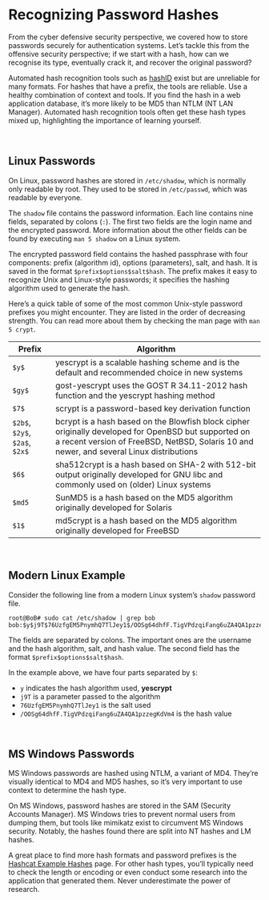 # Recognizing Password Hashes

From the cyber defensive security perspective, we covered how to store passwords securely for authentication systems. Let’s tackle this from the offensive security perspective; if we start with a hash, how can we recognise its type, eventually crack it, and recover the original password?

Automated hash recognition tools such as [hashID](https://pypi.org/project/hashID/) exist but are unreliable for many formats. For hashes that have a prefix, the tools are reliable. Use a healthy combination of context and tools. If you find the hash in a web application database, it’s more likely to be <span style="color: inherit;">MD5</span> than <span style="color: inherit;">NTLM</span> (NT LAN Manager). Automated hash recognition tools often get these hash types mixed up, highlighting the importance of learning yourself.

&nbsp;

## <span style="color: inherit;">Linux</span> Passwords

On <span style="color: inherit;">Linux</span>, password hashes are stored in `/etc/shadow`, which is normally only readable by root. They used to be stored in `/etc/passwd`, which was readable by everyone.

The `shadow` file contains the password information. Each line contains nine fields, separated by colons (`:`). The first two fields are the login name and the encrypted password. More information about the other fields can be found by executing `man 5 shadow` on a <span style="color: inherit;">Linux</span> system.

The encrypted password field contains the hashed passphrase with four components: prefix (algorithm id), options (parameters), salt, and hash. It is saved in the format `$prefix$options$salt$hash`. The prefix makes it easy to recognize Unix and <span style="color: inherit;">Linux</span>\-style passwords; it specifies the hashing algorithm used to generate the hash.

Here’s a quick table of some of the most common Unix-style password prefixes you might encounter. They are listed in the order of decreasing strength. You can read more about them by checking the man page with `man 5 crypt`.

| Prefix | Algorithm |
| --- | --- |
| `$y$` | yescrypt is a scalable hashing scheme and is the default and recommended choice in new systems |
| `$gy$` | gost-yescrypt uses the GOST R 34.11-2012 hash function and the yescrypt hashing method |
| `$7$` | scrypt is a password-based key derivation function |
| `$2b$`, `$2y$`, `$2a$`, `$2x$` | bcrypt is a hash based on the Blowfish block cipher originally developed for OpenBSD but supported on a recent version of FreeBSD, NetBSD, Solaris 10 and newer, and several <span style="color: inherit;">Linux</span> distributions |
| `$6$` | sha512crypt is a hash based on SHA-2 with 512-bit output originally developed for GNU libc and commonly used on (older) <span style="color: inherit;">Linux</span> systems |
| `$md5` | SunMD5 is a hash based on the <span style="color: inherit;">MD5</span> algorithm originally developed for Solaris |
| `$1$` | md5crypt is a hash based on the <span style="color: inherit;">MD5</span> algorithm originally developed for FreeBSD |

&nbsp;

## Modern <span style="color: inherit;">Linux</span> Example

Consider the following line from a modern <span style="color: inherit;">Linux</span> system’s `shadow` password file.

```shell
root@BoB# sudo cat /etc/shadow | grep bob
bob:$y$j9T$76UzfgEM5PnymhQ7TlJey1$/OOSg64dhfF.TigVPdzqiFang6uZA4QA1pzzegKdVm4:19965:0:99999:7:::
```

The fields are separated by colons. The important ones are the username and the hash algorithm, salt, and hash value. The second field has the format `$prefix$options$salt$hash`.

In the example above, we have four parts separated by `$`:

- `y` indicates the hash algorithm used, **yescrypt**
- `j9T` is a parameter passed to the algorithm
- `76UzfgEM5PnymhQ7TlJey1` is the salt used
- `/OOSg64dhfF.TigVPdzqiFang6uZA4QA1pzzegKdVm4` is the hash value

&nbsp;

## MS Windows Passwords

MS Windows passwords are hashed using <span style="color: inherit;">NTLM</span>, a variant of MD4. They’re visually identical to MD4 and <span style="color: inherit;">MD5</span> hashes, so it’s very important to use context to determine the hash type.

On MS Windows, password hashes are stored in the SAM (Security Accounts Manager). MS Windows tries to prevent normal users from dumping them, but tools like mimikatz exist to circumvent MS Windows security. Notably, the hashes found there are split into NT hashes and LM hashes.

A great place to find more hash formats and password prefixes is the [Hashcat Example Hashes](https://hashcat.net/wiki/doku.php?id=example_hashes) page. For other hash types, you’ll typically need to check the length or encoding or even conduct some research into the application that generated them. Never underestimate the power of research.